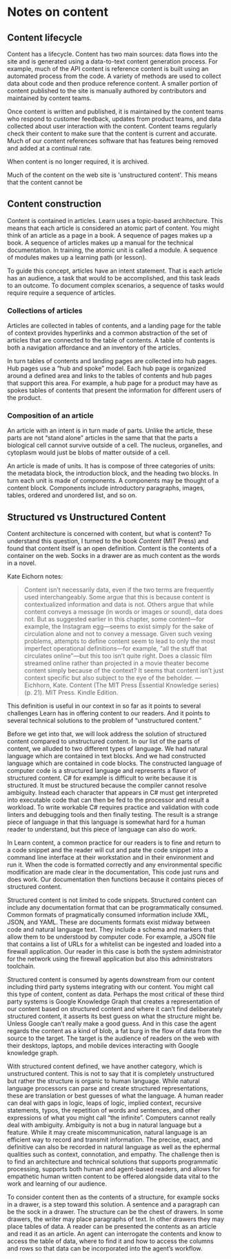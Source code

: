 # Notes on content

## Content lifecycle

Content has a lifecycle. Content has two main sources: data flows into the site and is generated using a data-to-text content generation process. For example, much of the API content is reference content is built using an automated process from the code. A variety of methods are used to collect data about code and then produce reference content. A smaller portion of content published to the site is manually authored by contributors and maintained by content teams.

Once content is written and published, it is maintained by the content teams who respond to customer feedback, updates from product teams, and data collected about user interaction with the content. Content teams regularly check their content to make sure that the content is current and accurate. Much of our content references software that has features being removed and added at a continual rate.

When content is no longer required, it is archived.

Much of the content on the web site is 'unstructured content'. This means that the content cannot be 
## Content construction

Content is contained in articles. Learn uses a topic-based architecture. This means that each article is considered an atomic part of content. You might think of an article as a page in a book. A sequence of pages makes up a book. A sequence of articles makes up a manual for the technical documentation. In training, the atomic unit is called a module. A sequence of modules makes up a learning path (or lesson).

To guide this concept, articles have an intent statement. That is each article has an audience, a task that would to be accomplished, and this task leads to an outcome. To document complex scenarios, a sequence of tasks would require require a sequence of articles.

### Collections of articles

Articles are collected in tables of contents, and a landing page for the table of context provides hyperlinks and a common abstraction of the set of articles that are connected to the table of contents. A table of contents is both a navigation affordance and an inventory of the articles.

In turn tables of contents and landing pages are collected into hub pages. Hub pages use a “hub and spoke” model. Each hub page is organized around a defined area and links to the tables of contents and hub pages that support this area. For example, a hub page for a product may have as spokes tables of contents that present the information for different users of the product.

### Composition of an article

An article with an intent is in turn made of parts. Unlike the article, these parts are not “stand alone” articles in the same that that the parts a biological cell cannot survive outside of a cell. The nucleus, organelles, and cytoplasm would just be blobs of matter outside of a cell.

An article is made of units. It has is compose of three categories of units: the metadata block, the introduction block, and the heading two blocks.
In turn each unit is made of components. A components may be thought of a content block. Components include introductory paragraphs, images, tables, ordered and unordered list, and so on.
## Structured vs Unstructured Content

Content architecture is concerned with content, but what is content? To understand this question, I turned to the book _Content_ (MIT Press) and found that content itself is an open definition. Content is the contents of a container on the web. Socks in a drawer are as much content as the words in a novel.

Kate Eichorn notes:
> Content isn’t necessarily data, even if the two terms are frequently used interchangeably. Some argue that this is because content is contextualized information and data is not. Others argue that while content conveys a message (in words or images or sound), data does not. But as suggested earlier in this chapter, some content—for example, the Instagram egg—seems to exist simply for the sake of circulation alone and not to convey a message. Given such vexing problems, attempts to define content seem to lead to only the most imperfect operational definitions—for example, “all the stuff that circulates online”—but this too isn’t quite right. Does a classic film streamed online rather than projected in a movie theater become content simply because of the context? It seems that content isn’t just context specific but also subject to the eye of the beholder. — Eichhorn, Kate. Content (The MIT Press Essential Knowledge series) (p. 21). MIT Press. Kindle Edition. 

This definition is useful in our context in so far as it points to several challenges Learn has in offering content to our readers. And it points to several technical solutions to the problem of “unstructured content.”

Before we get into that, we will look address the solution of structured content compared to unstructured content. In our list of the parts of content, we alluded to two different types of language. We had natural language which are contained in text blocks. And we had constructed language which are contained in code blocks. The constructed language of computer code is a structured language and represents a flavor of structured content. C# for example is difficult to write because it is structured. It must be structured because the compiler cannot resolve ambiguity. Instead each character that appears in C# must get interpreted into executable code that can then be fed to the processor and result a workload. To write workable C# requires practice and validation with code linters and debugging tools and then finally testing. The result is a strange piece of language in that this language is somewhat hard for a human reader to understand, but this piece of language can also do work.

In Learn content, a common practice for our readers is to fine and return to a code snippet and the reader will cut and pate the code snippet into a command line interface at their workstation and in their environment and run it. When the code is formatted correctly and any environmental specific modification are made clear in the documentation, This code just runs and does work. Our documentation then functions because it contains pieces of structured content.

Structured content is not limited to code snippets. Structured content can include any documentation format that can be programmatically consumed. Common formats of pragmatically consumed information include XML, JSON, and YAML. These are documents formats exist midway between code and natural language text. They include a schema and markers that allow them to be understood by computer code. For example, a JSON file that contains a list of URLs for a whitelist can be ingested and loaded into a firewall application. Our reader in this case is both the system administrator for the network using the firewall application but also this administrators toolchain.

Structured content is consumed by agents downstream from our content including third party systems integrating with our content. You might call this type of content, content as data. Perhaps the most critical of these third party systems is Google Knowledge Graph that creates a representation of our content based on structured content and where it can’t find deliberately structured content, it asserts its best guess on what the structure might be.
Unless Google can’t really make a good guess. And in this case the agent regards the content as a kind of blob, a fat burg in the flow of data from the source to the target. The target is the audience of readers on the web with their desktops, laptops, and mobile devices interacting with Google knowledge graph.

With structured content defined, we have another category, which is unstructured content. This is not to say that it is completely unstructured but rather the structure is organic to human language. While natural language processors can parse and create structured representations, these are translation or best guesses of what the language. A human reader can deal with gaps in logic, leaps of logic, implied context, recursive statements, typos, the repetition of words and sentences, and other expressions of what you might call “the infinite”. Computers cannot really deal with ambiguity. Ambiguity is not a bug in natural language but a feature. While it may create miscommunication, natural language is an efficient way to record and transmit information. The precise, exact, and definitive can also be recorded in natural language as well as the ephermal qualities such as context, connotation, and empathy.
The challenge then is to find an architecture and technical solutions that supports programmatic processing, supports both human and agent-based readers, and allows for empathetic human written content to be offered alongside data vital to the work and learning of our audience.

To consider content then as the contents of a structure, for example socks in a drawer, is a step toward this solution. A sentence and a paragraph can be the sock in a drawer. The structure can be the chest of drawers. In some drawers, the writer may place paragraphs of text. In other drawers they may place tables of data. A reader can be presented the contents as an article and read it as an article. An agent can interrogate the contents and know to access the table of data, where to find it and how to access the columns and rows so that data can be incorporated into the agent’s workflow.